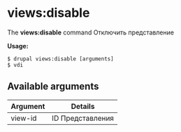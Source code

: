 # views:disable
The **views:disable** command Отключить представление

**Usage:**
```
$ drupal views:disable [arguments] 
$ vdi  
```

## Available arguments
Argument | Details
---------|-------------
view-id | ID Представления
